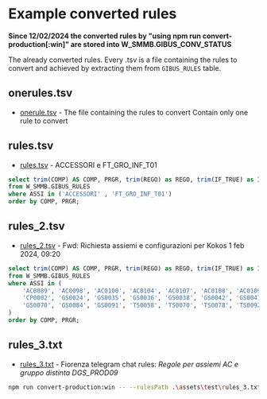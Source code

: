 # Example converted rules

**Since 12/02/2024 the converted rules by "using npm run convert-production[:win]" are stored into W_SMMB.GIBUS_CONV_STATUS**

The already converted rules.
Every .tsv is a file containing the rules to convert and achieved by extracting them from `GIBUS_RULES` table.

## onerules.tsv
- [onerule.tsv](./onerule.tsv) - The file containing the rules to convert
Contain only one rule to convert

## rules.tsv 
- [rules.tsv](./rules.tsv) - ACCESSORI e FT_GRO_INF_T01 

```sql
select trim(COMP) AS COMP, PRGR, trim(REGO) as REGO, trim(IF_TRUE) as IF_TRUE, trim(IF_FALSE) as IF_FALSE 
from W_SMMB.GIBUS_RULES 
where ASSI in ('ACCESSORI' , 'FT_GRO_INF_T01')
order by COMP, PRGR; 
```

## rules_2.tsv 
- [rules_2.tsv](./rules_2.tsv) - Fwd: Richiesta assiemi e configurazioni per Kokos 1 feb 2024, 09:20

```sql
select trim(COMP) AS COMP, PRGR, trim(REGO) as REGO, trim(IF_TRUE) as IF_TRUE, trim(IF_FALSE) as IF_FALSE 
from W_SMMB.GIBUS_RULES 
where ASSI in (
    'AC0089', 'AC0098', 'AC0100', 'AC0104', 'AC0107', 'AC0108', 'AC0109', 'AC0111', 'AC0115', 'AC0131', 
    'CP0002', 'GS0024', 'GS0035', 'GS0036', 'GS0038', 'GS0042', 'GS0047', 'GS0048', 'GS0050', 'GS0059', 
    'GS0070', 'GS0084', 'GS0091', 'TS0058', 'TS0070', 'TS0078', 'TS0092', 'TS0098', 'TS0113', 'TS0121'
)
order by COMP, PRGR;
```
## rules_3.txt 
- [rules_3.txt](./rules_3.txt) - Fiorenza telegram chat rules: *Regole per assiemi AC e gruppo distinta DGS_PROD09*  
```sh
npm run convert-production:win -- --rulesPath .\assets\test\rules_3.txt
```